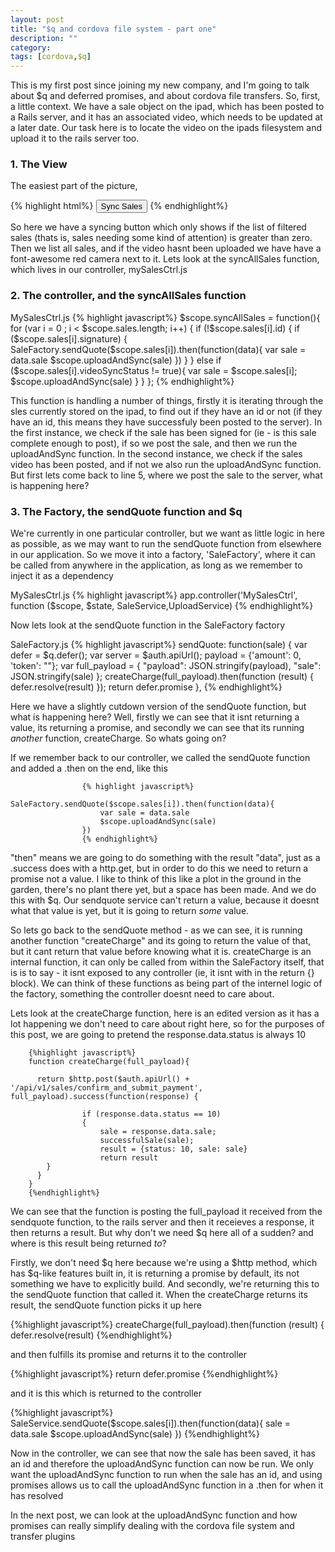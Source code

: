 ```yaml
---
layout: post
title: "$q and cordova file system - part one"
description: ""
category: 
tags: [cordova,$q]
---
```


This is my first post since joining my new company, and I'm going to talk about $q and deferred promises, and about cordova file transfers. So, first, a little context. We have a sale object on the ipad, which has been posted to a Rails server, and it has an associated video, which needs to be updated at a later date. Our task here is to locate the video on the ipads filesystem and upload it to the rails server too.


<h3>1. The View</h3>


The easiest part of the picture,

{% highlight html%}
<button ng-if="filtered.length > 0" class="button button-block button-balanced item item-icon-left" ng-click="syncAllSales()">Sync Sales</button>
 <ion-item ng-repeat="sale in sales">
  <span ng-show="!sale.videoSyncStatus"><i class="icon-1g assertive fa fa-video-camera"></i></span>
{% endhighlight%}

So here we have a syncing button which only shows if the list of filtered sales (thats is, sales needing some kind of attention) is greater than zero. Then we list  all sales, and if the video hasnt been uploaded we have have a font-awesome red camera next to it. Lets look at the syncAllSales function, which lives in our controller, mySalesCtrl.js


<h3>2. The controller, and the syncAllSales function</h3>


MySalesCtrl.js
{% highlight javascript%}
        $scope.syncAllSales = function(){
        for (var i = 0 ; i < $scope.sales.length; i++) {
            if (!$scope.sales[i].id) {
                if ($scope.sales[i].signature) {
                    SaleFactory.sendQuote($scope.sales[i]).then(function(data){
                        var sale = data.sale
                        $scope.uploadAndSync(sale)
                    })
                }
            }
            else if ($scope.sales[i].videoSyncStatus != true){
                var sale = $scope.sales[i];
                $scope.uploadAndSync(sale)
            }
        }
    };
{% endhighlight%}

This function is handling a number of things, firstly it is iterating through the sles currently stored on the ipad, to find out if they have an id or not (if they have an id, this means they have successfuly been posted to the server). In the first instance, we check if the sale has been signed for (ie - is this sale complete enough to post), if so we post the sale, and then we run the uploadAndSync function. In the second instance, we check if the sales video has been posted, and if not we also run the uploadAndSync function. But first lets come back to line 5, where we post the sale to the server, what is happening here?

<h3>3. The Factory, the sendQuote function and $q</h3>

We're currently in one particular controller, but we want as little logic in here as possible, as we may want to run the sendQuote function from elsewhere in our application. So we move it into a factory, 'SaleFactory', where it can be called from anywhere in the application, as long as we remember to inject it as a dependency

MySalesCtrl.js
{% highlight javascript%}
app.controller('MySalesCtrl', function ($scope, $state, SaleService,UploadService)
{% endhighlight%}

Now lets look at the sendQuote function in the SaleFactory factory

SaleFactory.js
                    {% highlight javascript%}
                    sendQuote: function(sale) {
                    var defer = $q.defer();
                    var server = $auth.apiUrl(); 
                    payload = {'amount': 0, 'token': ""};
                    var full_payload = {
                        "payload": JSON.stringify(payload),
                        "sale": JSON.stringify(sale)
                    };
                    createCharge(full_payload).then(function (result) {
                        defer.resolve(result)
                    });
                    return defer.promise
                },
                  {% endhighlight%}

Here we have a slightly cutdown version of the sendQuote function, but what is happening here? Well, firstly we can see that it isnt returning a value, its returning a promise, and secondly we can see that its running <i>another</i> function, createCharge. So whats going on?

If we remember back to our controller, we called the sendQuote function and added a .then on the end, like this

                    {% highlight javascript%}
                    SaleFactory.sendQuote($scope.sales[i]).then(function(data){
                        var sale = data.sale
                        $scope.uploadAndSync(sale)
                    })
                    {% endhighlight%}
                    
"then" means we are going to do something with the result "data", just as a .success does with a http.get, but in order to do this we need to return a promise not a value. I like to think of this like a plot in the ground in the garden, there's no plant there yet, but a space has been made. And we do this with $q. Our sendquote service can't return a value, because it doesnt what that value is yet, but it is going to return <i>some</i> value.

So lets go back to the sendQuote method - as we can see, it is running another function "createCharge" and its going to return the value of that, but it cant return that value before knowing what it is. createCharge is an internal function, it can only be called from within the SaleFactory itself, that is is to say - it isnt exposed to any controller (ie, it isnt with in the return {} block). We can think of these functions as being part of the internel logic of the factory, something the controller doesnt need to care about.

Lets look at the createCharge function, here is an edited version as it has a lot happening we don't need to care about right here, so for the purposes of this post, we are going to pretend the response.data.status is always 10

        {%highlight javascript%}
        function createCharge(full_payload){

          return $http.post($auth.apiUrl() + '/api/v1/sales/confirm_and_submit_payment', full_payload).success(function(response) {

                    if (response.data.status == 10)
                    {
                        sale = response.data.sale;
                        successfulSale(sale);
                        result = {status: 10, sale: sale}
                        return result
            }
          }
        }
        {%endhighlight%}
        
We can see that the function is posting the full_payload it received from the sendquote function, to the rails server and then it receieves a response, it then returns a result. But why don't we need $q here all of a sudden? and where is this result being returned <i>to</i>?

Firstly, we don't need $q here because we're using a $http method, which has $q-like features built in, it is returning a promise by default, its not something we have to explicitly build. And secondly, we're returning this to the sendQuote function that called it. When the createCharge returns its result, the sendQuote function picks it up here

{%highlight javascript%}
                    createCharge(full_payload).then(function (result) {
                        defer.resolve(result)
                       {%endhighlight%}
                       
and then fulfills its promise and returns it to the controller

{%highlight javascript%}
return defer.promise
{%endhighlight%}

and it is this which is returned to the controller

{%highlight javascript%}
               SaleService.sendQuote($scope.sales[i]).then(function(data){
                        sale = data.sale
                        $scope.uploadAndSync(sale)
                    })
{%endhighlight%}

Now in the controller, we can see that now the sale has been saved, it has an id and therefore the uploadAndSync function can now be run. We only want the uploadAndSync function to run when the sale has an id, and using promises allows us to call the uploadAndSync function in a .then for when it has resolved

In the next post, we can look at the uploadAndSync function and how promises can really simplify dealing with the cordova file system and transfer plugins                  
                    










